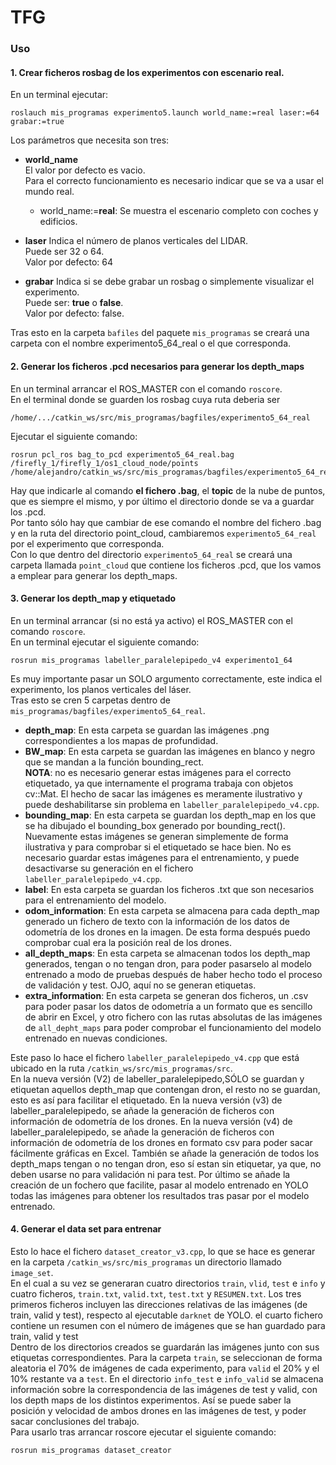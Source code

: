 # TFG
### Uso
#### 1. Crear ficheros rosbag de los experimentos con escenario real.
En un terminal ejecutar:
```
roslauch mis_programas experimento5.launch world_name:=real laser:=64 grabar:=true
```

Los parámetros que necesita son tres:

* **world_name**\
El valor por defecto es vacio.\
Para el correcto funcionamiento es necesario indicar que se va a usar el mundo real.  

  - world_name:=**real**: Se muestra el escenario completo con coches y edificios.
  
* **laser**
Indica el número de planos verticales del LIDAR.\
Puede ser 32 o 64.\
Valor por defecto: 64

* **grabar**
Indica si se debe grabar un rosbag o simplemente visualizar el experimento.\
Puede ser: **true** o **false**.\
Valor por defecto: false.

Tras esto en la carpeta `bafiles` del paquete `mis_programas` se creará una carpeta con el nombre experimento5_64_real o el que corresponda.

#### 2. Generar los ficheros .pcd necesarios para generar los depth_maps
En un terminal arrancar el ROS_MASTER con el comando `roscore`.\
En el terminal donde se guarden los rosbag cuya ruta deberia ser 
```
/home/.../catkin_ws/src/mis_programas/bagfiles/experimento5_64_real
```
Ejecutar el siguiente comando:
```
rosrun pcl_ros bag_to_pcd experimento5_64_real.bag /firefly_1/firefly_1/os1_cloud_node/points /home/alejandro/catkin_ws/src/mis_programas/bagfiles/experimento5_64_real/point_clouds
```
Hay que indicarle al comando **el fichero .bag**, el **topic** de la nube de puntos, que es siempre el mismo, y por último el directorio donde se va a guardar los .pcd.\
Por tanto sólo hay que cambiar de ese comando el nombre del fichero .bag y en la ruta del directorio point_cloud, cambiaremos `experimento5_64_real` por el experimento que corresponda.\
Con lo que dentro del directorio `experimento5_64_real` se creará una carpeta llamada `point_cloud` que contiene los ficheros .pcd, que los vamos a emplear para generar los depth_maps.

#### 3. Generar los depth_map y etiquetado
En un terminal arrancar (si no está ya activo) el ROS_MASTER con el comando `roscore`.\
En un terminal ejecutar el siguiente comando:
```
rosrun mis_programas labeller_paralelepipedo_v4 experimento1_64
```
Es muy importante pasar un SOLO argumento correctamente, este indica el experimento, los planos verticales del láser.  
Tras esto se cren 5 carpetas dentro de `mis_programas/bagfiles/experimento5_64_real`.  

* **depth_map**: En esta carpeta se guardan las imágenes .png correspondientes a los mapas de profundidad.
* **BW_map**: En esta carpeta se guardan las imágenes en blanco y negro que se mandan a la función bounding_rect.  
**NOTA**: no es necesario generar estas imágenes para el correcto etiquetado, ya que internamente el programa trabaja con objetos cv::Mat. El hecho de sacar las imágenes es meramente ilustrativo y puede deshabilitarse sin problema en `labeller_paralelepipedo_v4.cpp`.  
* **bounding_map**: En esta carpeta se guardan los depth_map en los que se ha dibujado el bounding_box generado por bounding_rect(). Nuevamente estas imágenes se generan simplemente de forma ilustrativa y para comprobar si el etiquetado se hace bien. No es necesario guardar estas imágenes para el entrenamiento, y puede desactivarse su generación en el fichero `labeller_paralelepipedo_v4.cpp`.  
* **label**: En esta carpeta se guardan los ficheros .txt que son necesarios para el entrenamiento del modelo.  
* **odom_information**: En esta carpeta se almacena para cada depth_map generado un fichero de texto con la información de los datos de odometría de los drones en la imagen. De esta forma después puedo comprobar cual era la posición real de los drones.
* **all_depth_maps**: En esta carpeta se almacenan todos los depth_map generados, tengan o no tengan dron, para poder pasarselo al modelo entrenado a modo de pruebas después de haber hecho todo el proceso de validación y test. OJO, aquí no se generan etiquetas.
* **extra_information**: En esta carpeta se generan dos ficheros, un .csv para poder pasar los datos de odometría a un formato que es sencillo de abrir en Excel, y otro fichero con las rutas absolutas de las imágenes de `all_depht_maps` para poder comprobar el funcionamiento del modelo entrenado en nuevas condiciones.

Este paso lo hace el fichero `labeller_paralelepipedo_v4.cpp` que está ubicado en la ruta 
`/catkin_ws/src/mis_programas/src`.\
En la nueva versión (V2) de labeller_paralelepipedo,SÓLO se guardan y etiquetan aquellos depth_map que contengan dron, el resto no se guardan, esto es así para facilitar el etiquetado.
En la nueva versión (v3) de labeller_paralelepipedo, se añade la generación de ficheros con información de odometría de los drones.
En la nueva versión (v4) de labeller_paralelepipedo, se añade la generación de ficheros con información de odometría de los drones en formato csv para poder sacar fácilmente gráficas en Excel. También se añade la generación de todos los depth_maps tengan o no tengan dron, eso sí estan sin etiquetar, ya que, no deben usarse no para validación ni para test. Por último se añade la creación de un fochero que facilite, pasar al modelo entrenado en YOLO todas las imágenes para obtener los resultados tras pasar por el modelo entrenado.


#### 4. Generar el data set para entrenar
Esto lo hace el fichero `dataset_creator_v3.cpp`, lo que se hace es generar en la carpeta `/catkin_ws/src/mis_programas` un directorio llamado `image_set`.\
En el cual a su vez se generaran cuatro directorios `train`, `vlid`, `test` e `info` y cuatro ficheros, `train.txt`, `valid.txt`, `test.txt` y `RESUMEN.txt`. Los tres primeros ficheros incluyen las direcciones relativas de las imágenes (de train, valid y test), respecto al ejecutable `darknet` de YOLO. el cuarto fichero contiene un resumen con el número de imágenes que se han guardado para train, valid y test\
Dentro de los directorios creados se guardarán las imágenes junto con sus etiquetas correspondientes. Para la carpeta `train`, se seleccionan de forma aleatoria el 70% de imágenes de cada experimento, para `valid` el 20% y el 10% restante va a `test`.
En el directorio `info_test` e `info_valid` se almacena información sobre la correspondencia de las imágenes de test y valid, con los depth maps de los distintos experimentos. Así se puede saber la posición y velocidad de ambos drones en las imágenes de test, y poder sacar conclusiones del trabajo.\
Para usarlo tras arrancar roscore ejecutar el siguiente comando:
```
rosrun mis_programas dataset_creator
```




